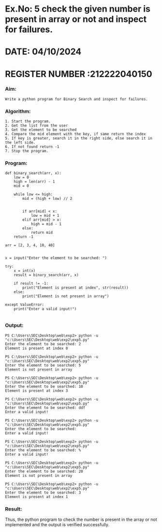# Ex.No: 5 check the given number is present in array or not and inspect for failures.


# DATE: 04/10/2024
# REGISTER NUMBER :212222040150


### Aim: 
    Write a python program for Binary Search and inspect for failures. 
### Algorithm: 
    1. Start the program. 
    2. Get the list from the user 
    3. Get the element to be searched 
    4. Compare the mid element with the key, if same return the index 
    5. If key is greater, search it in the right side, else search it in the left side. 
    6. If not found return -1 
    7. Stop the program.

### Program:
```
def binary_search(arr, x):
    low = 0
    high = len(arr) - 1
    mid = 0

    while low <= high:
        mid = (high + low) // 2

     
        if arr[mid] < x:
            low = mid + 1
        elif arr[mid] > x:
            high = mid - 1
        else:
            return mid 
    return -1  

arr = [2, 3, 4, 10, 40]


x = input("Enter the element to be searched: ")

try:
    x = int(x)  
    result = binary_search(arr, x) 

    if result != -1:
        print("Element is present at index", str(result))
    else:
        print("Element is not present in array")

except ValueError:
    print("Enter a valid input!")  


```
### Output:
```
PS C:\Users\SEC\Desktop\web\exp2> python -u "c:\Users\SEC\Desktop\web\exp2\exp5.py"
Enter the element to be searched: 2
Element is present at index 0

PS C:\Users\SEC\Desktop\web\exp2> python -u "c:\Users\SEC\Desktop\web\exp2\exp5.py"
Enter the element to be searched: 5
Element is not present in array

PS C:\Users\SEC\Desktop\web\exp2> python -u "c:\Users\SEC\Desktop\web\exp2\exp5.py"
Enter the element to be searched: 10
Element is present at index 3

PS C:\Users\SEC\Desktop\web\exp2> python -u "c:\Users\SEC\Desktop\web\exp2\exp5.py"
Enter the element to be searched: ddf
Enter a valid input!

PS C:\Users\SEC\Desktop\web\exp2> python -u "c:\Users\SEC\Desktop\web\exp2\exp5.py"
Enter the element to be searched:  
Enter a valid input!

PS C:\Users\SEC\Desktop\web\exp2> python -u "c:\Users\SEC\Desktop\web\exp2\exp5.py"
Enter the element to be searched: %
Enter a valid input!

PS C:\Users\SEC\Desktop\web\exp2> python -u "c:\Users\SEC\Desktop\web\exp2\exp5.py"
Enter the element to be searched: 20
Element is not present in array

PS C:\Users\SEC\Desktop\web\exp2> python -u "c:\Users\SEC\Desktop\web\exp2\exp5.py"
Enter the element to be searched: 3
Element is present at index 1
```


### Result:
Thus, the python program to check the number is present in the array or not implemented and the output is verified successfully.

